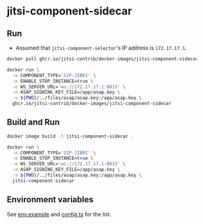 # jitsi-component-sidecar

## Run

- Assumed that `jitsi-component-selector`'s IP address is `172.17.17.1`.

```bash
docker pull ghcr.io/jitsi-contrib/docker-images/jitsi-component-sidecar:latest

docker run \
  -e COMPONENT_TYPE='SIP-JIBRI' \
  -e ENABLE_STOP_INSTANCE=true \
  -e WS_SERVER_URL='ws://172.17.17.1:8015' \
  -e ASAP_SIGNING_KEY_FILE=/app/asap.key \
  -v ${PWD}/../files/asap/asap.key:/app/asap.key \
  ghcr.io/jitsi-contrib/docker-images/jitsi-component-sidecar
```

## Build and Run

```bash
docker image build -t jitsi-component-sidecar .

docker run \
  -e COMPONENT_TYPE='SIP-JIBRI' \
  -e ENABLE_STOP_INSTANCE=true \
  -e WS_SERVER_URL='ws://172.17.17.1:8015' \
  -e ASAP_SIGNING_KEY_FILE=/app/asap.key \
  -v ${PWD}/../files/asap/asap.key:/app/asap.key \
  jitsi-component-sidecar
```

## Environment variables

See
[env.example](https://github.com/jitsi/jitsi-component-sidecar/blob/main/env.example)
and
[config.ts](https://github.com/jitsi/jitsi-component-sidecar/blob/main/src/config/config.ts)
for the list.
